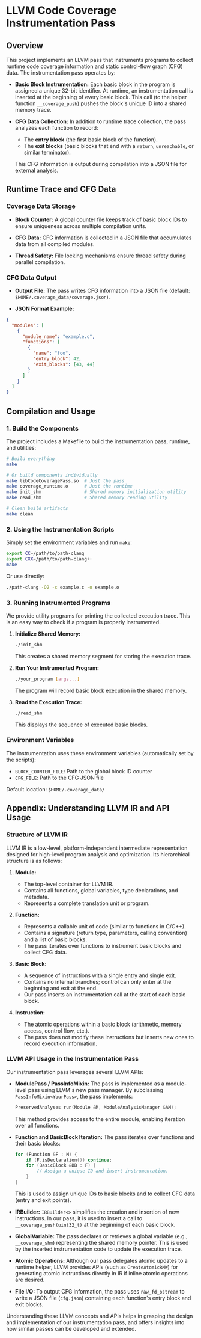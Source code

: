 # LLVM Code Coverage Instrumentation Pass

## Overview

This project implements an LLVM pass that instruments programs to collect runtime code coverage information and static control-flow graph (CFG) data. The instrumentation pass operates by:

- **Basic Block Instrumentation:**
  Each basic block in the program is assigned a unique 32-bit identifier. At runtime, an instrumentation call is inserted at the beginning of every basic block. This call (to the helper function `__coverage_push`) pushes the block's unique ID into a shared memory trace.

- **CFG Data Collection:**
  In addition to runtime trace collection, the pass analyzes each function to record:
  - The **entry block** (the first basic block of the function).
  - The **exit blocks** (basic blocks that end with a `return`, `unreachable`, or similar terminator).

  This CFG information is output during compilation into a JSON file for external analysis.

## Runtime Trace and CFG Data

### Coverage Data Storage

- **Block Counter:**
  A global counter file keeps track of basic block IDs to ensure uniqueness across multiple compilation units.

- **CFG Data:**
  CFG information is collected in a JSON file that accumulates data from all compiled modules.

- **Thread Safety:**
  File locking mechanisms ensure thread safety during parallel compilation.

### CFG Data Output

- **Output File:**
  The pass writes CFG information into a JSON file (default: `$HOME/.coverage_data/coverage.json`).

- **JSON Format Example:**

```json
{
  "modules": [
    {
      "module_name": "example.c",
      "functions": [
        {
          "name": "foo",
          "entry_block": 42,
          "exit_blocks": [43, 44]
        }
      ]
    }
  ]
}
```

## Compilation and Usage

### 1. Build the Components

The project includes a Makefile to build the instrumentation pass, runtime, and utilities:

```bash
# Build everything
make

# Or build components individually
make libCodeCoveragePass.so  # Just the pass
make coverage_runtime.o      # Just the runtime
make init_shm                # Shared memory initialization utility
make read_shm                # Shared memory reading utility

# Clean build artifacts
make clean
```

### 2. Using the Instrumentation Scripts

Simply set the environment variables and run `make`:
```bash
export CC=/path/to/path-clang
export CXX=/path/to/path-clang++
make
```

Or use directly:
```bash
./path-clang -O2 -c example.c -o example.o
```

### 3. Running Instrumented Programs

We provide utility programs for printing the collected execution trace. This is an easy way to check if a program is properly instrumented.

1. **Initialize Shared Memory:**
   ```bash
   ./init_shm
   ```
   This creates a shared memory segment for storing the execution trace.

2. **Run Your Instrumented Program:**
   ```bash
   ./your_program [args...]
   ```
   The program will record basic block execution in the shared memory.

3. **Read the Execution Trace:**
   ```bash
   ./read_shm
   ```
   This displays the sequence of executed basic blocks.

### Environment Variables

The instrumentation uses these environment variables (automatically set by the scripts):
- `BLOCK_COUNTER_FILE`: Path to the global block ID counter
- `CFG_FILE`: Path to the CFG JSON file

Default location: `$HOME/.coverage_data/`

## Appendix: Understanding LLVM IR and API Usage

### Structure of LLVM IR

LLVM IR is a low-level, platform-independent intermediate representation designed for high-level program analysis and optimization. Its hierarchical structure is as follows:

1. **Module:**
   - The top-level container for LLVM IR.
   - Contains all functions, global variables, type declarations, and metadata.
   - Represents a complete translation unit or program.

2. **Function:**
   - Represents a callable unit of code (similar to functions in C/C++).
   - Contains a signature (return type, parameters, calling convention) and a list of basic blocks.
   - The pass iterates over functions to instrument basic blocks and collect CFG data.

3. **Basic Block:**
   - A sequence of instructions with a single entry and single exit.
   - Contains no internal branches; control can only enter at the beginning and exit at the end.
   - Our pass inserts an instrumentation call at the start of each basic block.

4. **Instruction:**
   - The atomic operations within a basic block (arithmetic, memory access, control flow, etc.).
   - The pass does not modify these instructions but inserts new ones to record execution information.

### LLVM API Usage in the Instrumentation Pass

Our instrumentation pass leverages several LLVM APIs:

- **ModulePass / PassInfoMixin:**
  The pass is implemented as a module-level pass using LLVM's new pass manager. By subclassing `PassInfoMixin<YourPass>`, the pass implements:

  ```cpp
  PreservedAnalyses run(Module &M, ModuleAnalysisManager &AM);
  ```

  This method provides access to the entire module, enabling iteration over all functions.

- **Function and BasicBlock Iteration:**
  The pass iterates over functions and their basic blocks:

  ```cpp
  for (Function &F : M) {
      if (F.isDeclaration()) continue;
      for (BasicBlock &BB : F) {
          // Assign a unique ID and insert instrumentation.
      }
  }
  ```

  This is used to assign unique IDs to basic blocks and to collect CFG data (entry and exit points).

- **IRBuilder:**
  `IRBuilder<>` simplifies the creation and insertion of new instructions. In our pass, it is used to insert a call to `__coverage_push(uint32_t)` at the beginning of each basic block.

- **GlobalVariable:**
  The pass declares or retrieves a global variable (e.g., `__coverage_shm`) representing the shared memory pointer. This is used by the inserted instrumentation code to update the execution trace.

- **Atomic Operations:**
  Although our pass delegates atomic updates to a runtime helper, LLVM provides APIs (such as `CreateAtomicRMW`) for generating atomic instructions directly in IR if inline atomic operations are desired.

- **File I/O:**
  To output CFG information, the pass uses `raw_fd_ostream` to write a JSON file (`cfg.json`) containing each function's entry block and exit blocks.

Understanding these LLVM concepts and APIs helps in grasping the design and implementation of our instrumentation pass, and offers insights into how similar passes can be developed and extended.